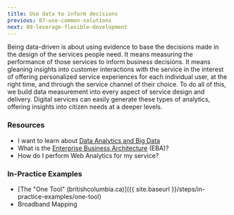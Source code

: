```yaml
---
title: Use data to inform decisions
previous: 07-use-common-solutions
next: 09-leverage-flexible-development
---
```


Being data-driven is about using evidence to base the decisions made in the design of the services people need. It means measuring the performance of those services to inform business decisions. It means gleaning insights into customer interactions with the service in the interest of offering personalized service experiences for each individual user, at the right time, and through the service channel of their choice. To do all of this, we build data measurement into every aspect of service design and delivery. Digital services can easily generate these types of analytics, offering insights into citizen needs at a deeper levels.

### Resources

* I want to learn about [Data Analytics and Big Data](http://data-driven-decision-making-guide.pathfinder.bcgov/)
* What is the [Enterprise Business Architecture](http://eba-guide.pathfinder.bcgov/) (EBA)?
* How do I perform Web Analytics for my service?

### In-Practice Examples

* [The "One Tool" (britishcolumbia.ca)]({{ site.baseurl }}/steps/in-practice-examples/one-tool)
* Broadband Mapping